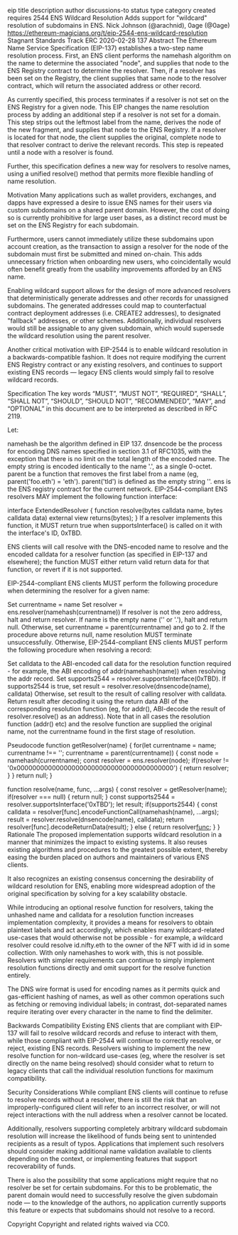 eip	title	description	author	discussions-to	status	type	category	created	requires
2544
ENS Wildcard Resolution
Adds support for "wildcard" resolution of subdomains in ENS.
Nick Johnson (@arachnid), 0age (@0age)
https://ethereum-magicians.org/t/eip-2544-ens-wildcard-resolution
Stagnant
Standards Track
ERC
2020-02-28
137
Abstract
The Ethereum Name Service Specification (EIP-137) establishes a two-step name resolution process. First, an ENS client performs the namehash algorithm on the name to determine the associated "node", and supplies that node to the ENS Registry contract to determine the resolver. Then, if a resolver has been set on the Registry, the client supplies that same node to the resolver contract, which will return the associated address or other record.

As currently specified, this process terminates if a resolver is not set on the ENS Registry for a given node. This EIP changes the name resolution process by adding an additional step if a resolver is not set for a domain. This step strips out the leftmost label from the name, derives the node of the new fragment, and supplies that node to the ENS Registry. If a resolver is located for that node, the client supplies the original, complete node to that resolver contract to derive the relevant records. This step is repeated until a node with a resolver is found.

Further, this specification defines a new way for resolvers to resolve names, using a unified resolve() method that permits more flexible handling of name resolution.

Motivation
Many applications such as wallet providers, exchanges, and dapps have expressed a desire to issue ENS names for their users via custom subdomains on a shared parent domain. However, the cost of doing so is currently prohibitive for large user bases, as a distinct record must be set on the ENS Registry for each subdomain.

Furthermore, users cannot immediately utilize these subdomains upon account creation, as the transaction to assign a resolver for the node of the subdomain must first be submitted and mined on-chain. This adds unnecessary friction when onboarding new users, who coincidentally would often benefit greatly from the usability improvements afforded by an ENS name.

Enabling wildcard support allows for the design of more advanced resolvers that deterministically generate addresses and other records for unassigned subdomains. The generated addresses could map to counterfactual contract deployment addresses (i.e. CREATE2 addresses), to designated "fallback" addresses, or other schemes. Additionally, individual resolvers would still be assignable to any given subdomain, which would supersede the wildcard resolution using the parent resolver.

Another critical motivation with EIP-2544 is to enable wildcard resolution in a backwards-compatible fashion. It does not require modifying the current ENS Registry contract or any existing resolvers, and continues to support existing ENS records — legacy ENS clients would simply fail to resolve wildcard records.

Specification
The key words “MUST”, “MUST NOT”, “REQUIRED”, “SHALL”, “SHALL NOT”, “SHOULD”, “SHOULD NOT”, “RECOMMENDED”, “MAY”, and “OPTIONAL” in this document are to be interpreted as described in RFC 2119.

Let:

namehash be the algorithm defined in EIP 137.
dnsencode be the process for encoding DNS names specified in section 3.1 of RFC1035, with the exception that there is no limit on the total length of the encoded name. The empty string is encoded identically to the name '.', as a single 0-octet.
parent be a function that removes the first label from a name (eg, parent('foo.eth') = 'eth'). parent('tld') is defined as the empty string ''.
ens is the ENS registry contract for the current network.
EIP-2544-compliant ENS resolvers MAY implement the following function interface:

interface ExtendedResolver {
    function resolve(bytes calldata name, bytes calldata data) external view returns(bytes);
}
If a resolver implements this function, it MUST return true when supportsInterface() is called on it with the interface's ID, 0xTBD.

ENS clients will call resolve with the DNS-encoded name to resolve and the encoded calldata for a resolver function (as specified in EIP-137 and elsewhere); the function MUST either return valid return data for that function, or revert if it is not supported.

EIP-2544-compliant ENS clients MUST perform the following procedure when determining the resolver for a given name:

Set currentname = name
Set resolver = ens.resolver(namehash(currentname))
If resolver is not the zero address, halt and return resolver.
If name is the empty name ('' or '.'), halt and return null.
Otherwise, set currentname = parent(currentname) and go to 2.
If the procedure above returns null, name resolution MUST terminate unsuccessfully. Otherwise, EIP-2544-compliant ENS clients MUST perform the following procedure when resolving a record:

Set calldata to the ABI-encoded call data for the resolution function required - for example, the ABI encoding of addr(namehash(name)) when resolving the addr record.
Set supports2544 = resolver.supportsInterface(0xTBD).
If supports2544 is true, set result = resolver.resolve(dnsencode(name), calldata)
Otherwise, set result to the result of calling resolver with calldata.
Return result after decoding it using the return data ABI of the corresponding resolution function (eg, for addr(), ABI-decode the result of resolver.resolve() as an address).
Note that in all cases the resolution function (addr() etc) and the resolve function are supplied the original name, not the currentname found in the first stage of resolution.

Pseudocode
function getResolver(name) {
    for(let currentname = name; currentname !== ''; currentname = parent(currentname)) {
        const node = namehash(currentname);
        const resolver = ens.resolver(node);
        if(resolver != '0x0000000000000000000000000000000000000000') {
            return resolver;
        }
    }
    return null;
}

function resolve(name, func, ...args) {
    const resolver = getResolver(name);
    if(resolver === null) {
        return null;
    }
    const supports2544 = resolver.supportsInterface('0xTBD');
    let result;
    if(supports2544) {
        const calldata = resolver[func].encodeFunctionCall(namehash(name), ...args);
        result = resolver.resolve(dnsencode(name), calldata);
        return resolver[func].decodeReturnData(result);
    } else {
        return resolver[func](...args);
    }
}
Rationale
The proposed implementation supports wildcard resolution in a manner that minimizes the impact to existing systems. It also reuses existing algorithms and procedures to the greatest possible extent, thereby easing the burden placed on authors and maintainers of various ENS clients.

It also recognizes an existing consensus concerning the desirability of wildcard resolution for ENS, enabling more widespread adoption of the original specification by solving for a key scalability obstacle.

While introducing an optional resolve function for resolvers, taking the unhashed name and calldata for a resolution function increases implementation complexity, it provides a means for resolvers to obtain plaintext labels and act accordingly, which enables many wildcard-related use-cases that would otherwise not be possible - for example, a wildcard resolver could resolve id.nifty.eth to the owner of the NFT with id id in some collection. With only namehashes to work with, this is not possible. Resolvers with simpler requirements can continue to simply implement resolution functions directly and omit support for the resolve function entirely.

The DNS wire format is used for encoding names as it permits quick and gas-efficient hashing of names, as well as other common operations such as fetching or removing individual labels; in contrast, dot-separated names require iterating over every character in the name to find the delimiter.

Backwards Compatibility
Existing ENS clients that are compliant with EIP-137 will fail to resolve wildcard records and refuse to interact with them, while those compliant with EIP-2544 will continue to correctly resolve, or reject, existing ENS records. Resolvers wishing to implement the new resolve function for non-wildcard use-cases (eg, where the resolver is set directly on the name being resolved) should consider what to return to legacy clients that call the individual resolution functions for maximum compatibility.

Security Considerations
While compliant ENS clients will continue to refuse to resolve records without a resolver, there is still the risk that an improperly-configured client will refer to an incorrect resolver, or will not reject interactions with the null address when a resolver cannot be located.

Additionally, resolvers supporting completely arbitrary wildcard subdomain resolution will increase the likelihood of funds being sent to unintended recipients as a result of typos. Applications that implement such resolvers should consider making additional name validation available to clients depending on the context, or implementing features that support recoverability of funds.

There is also the possibility that some applications might require that no resolver be set for certain subdomains. For this to be problematic, the parent domain would need to successfully resolve the given subdomain node — to the knowledge of the authors, no application currently supports this feature or expects that subdomains should not resolve to a record.

Copyright
Copyright and related rights waived via CC0.
